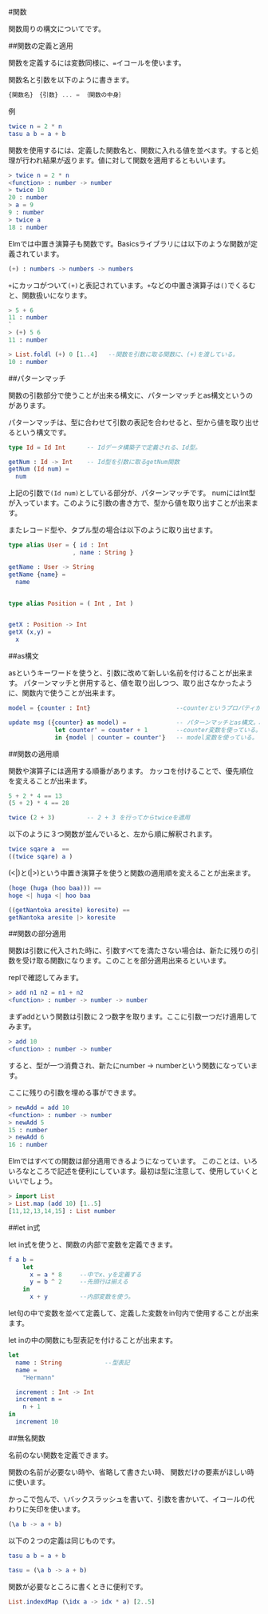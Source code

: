 #関数

関数周りの構文についてです。

##関数の定義と適用

関数を定義するには変数同様に、`=`イコールを使います。

関数名と引数を以下のように書きます。

```elm
{関数名}　{引数} ... = ｛関数の中身｝
```

例

```elm
twice n = 2 * n
tasu a b = a + b
```

関数を使用するには、定義した関数名と、関数に入れる値を並べます。すると処理が行われ結果が返ります。値に対して関数を適用するともいいます。

```elm
> twice n = 2 * n
<function> : number -> number
> twice 10
20 : number
> a = 9
9 : number
> twice a
18 : number
```

Elmでは中置き演算子も関数です。Basicsライブラリには以下のような関数が定義されています。

```elm
(+) : numbers -> numbers -> numbers
```

`+`にカッコがついて`(+)`と表記されています。`+`などの中置き演算子は`()`でくるむと、関数扱いになります。

```elm
> 5 + 6
11 : number
`
> (+) 5 6
11 : number

> List.foldl (+) 0 [1..4]   --関数を引数に取る関数に、(+)を渡している。
10 : number
```

##パターンマッチ

関数の引数部分で使うことが出来る構文に、パターンマッチとas構文というのがあります。

パターンマッチは、型に合わせて引数の表記を合わせると、型から値を取り出せるという構文です。

```elm
type Id = Id Int      -- Idデータ構築子で定義される、Id型。

getNum : Id -> Int    -- Id型を引数に取るgetNum関数
getNum (Id num) =
  num
```

上記の引数で`(Id num)`としている部分が、パターンマッチです。
numにはInt型が入っています。このように引数の書き方で、型から値を取り出すことが出来ます。

またレコード型や、タプル型の場合は以下のように取り出せます。

```elm
type alias User = { id : Int
                  , name : String }

getName : User -> String
getName {name} =
  name


type alias Position = ( Int , Int )


getX : Position -> Int
getX (x,y) =
  x
```

##as構文

asというキーワードを使うと、引数に改めて新しい名前を付けることが出来ます。
パターンマッチと併用すると、値を取り出しつつ、取り出さなかったように、関数内で使うことが出来ます。

```elm
model = {counter : Int}                        --counterというプロパティがある値

update msg ({counter} as model) =              -- パターンマッチとas構文。as構文とは引数部分に別名をつけることが出来る構文です。
             let counter' = counter + 1        --counter変数を使っている。
             in {model | counter = counter'}   -- model変数を使っている。

```


##関数の適用順

関数や演算子には適用する順番があります。
カッコを付けることで、優先順位を変えることが出来ます。

```elm
5 + 2 * 4 == 13
(5 + 2) * 4 == 28

twice (2 + 3)         -- 2 + 3 を行ってからtwiceを適用

```

以下のように３つ関数が並んでいると、左から順に解釈されます。

```elm
twice sqare a  ==
((twice sqare) a )
```

(<|)と(|>)という中置き演算子を使うと関数の適用順を変えることが出来ます。

```elm
(hoge (huga (hoo baa))) ==
hoge <| huga <| hoo baa

((getNantoka aresite) koresite) ==
getNantoka aresite |> koresite

```

##関数の部分適用

関数は引数に代入された時に、引数すべてを満たさない場合は、新たに残りの引数を受け取る関数になります。このことを部分適用出来るといいます。

replで確認してみます。

```elm
> add n1 n2 = n1 + n2
<function> : number -> number -> number
```

まずaddという関数は引数に２つ数字を取ります。ここに引数一つだけ適用してみます。

```elm
> add 10
<function> : number -> number
```

すると、型が一つ消費され、新たにnumber -> numberという関数になっています。

ここに残りの引数を埋める事ができます。

```elm
> newAdd = add 10
<function> : number -> number
> newAdd 5
15 : number
> newAdd 6
16 : number

```

Elmではすべての関数は部分適用できるようになっています。
このことは、いろいろなところで記述を便利にしています。最初は型に注意して、使用していくといいでしょう。

```elm
> import List
> List.map (add 10) [1..5]
[11,12,13,14,15] : List number

```


##let in式

let in式を使うと、関数の内部で変数を定義できます。

```elm
f a b =
    let
      x = a * 8     --中でx、yを定義する
      y = b ^ 2     --先頭行は揃える
    in
      x + y         --内部変数を使う。
```

let句の中で変数を並べて定義して、定義した変数をin句内で使用することが出来ます。

let inの中の関数にも型表記を付けることが出来ます。

```elm
let
  name : String            --型表記
  name =
    "Hermann"

  increment : Int -> Int
  increment n =
    n + 1
in
  increment 10

```


##無名関数

名前のない関数を定義できます。

関数の名前が必要ない時や、省略して書きたい時、
関数だけの要素がほしい時に使います。

かっこで包んで、`\`バックスラッシュを書いて、引数を書かいて、イコールの代わりに矢印を使います。

```elm
(\a b -> a + b)
```

以下の２つの定義は同じものです。

```elm
tasu a b = a + b

tasu = (\a b -> a + b)

```

関数が必要なところに書くときに便利です。

```elm
List.indexdMap (\idx a -> idx * a) [2..5]

```
